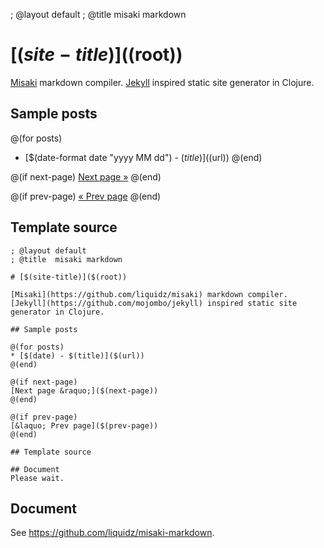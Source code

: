 ; @layout default
; @title  misaki markdown

# [$(site-title)]($(root))

[Misaki](https://github.com/liquidz/misaki) markdown compiler.
[Jekyll](https://github.com/mojombo/jekyll) inspired static site generator in Clojure.

## Sample posts

@(for posts)
* [$(date-format date "yyyy MM dd") - $(title)]($(url))
@(end)

@(if next-page)
[Next page &raquo;]($(next-page))
@(end)

@(if prev-page)
[&laquo; Prev page]($(prev-page))
@(end)

## Template source
```
; @layout default
; @title  misaki markdown

# [$(site-title)]($(root))

[Misaki](https://github.com/liquidz/misaki) markdown compiler.
[Jekyll](https://github.com/mojombo/jekyll) inspired static site generator in Clojure.

## Sample posts

@(for posts)
* [$(date) - $(title)]($(url))
@(end)

@(if next-page)
[Next page &raquo;]($(next-page))
@(end)

@(if prev-page)
[&laquo; Prev page]($(prev-page))
@(end)

## Template source

## Document
Please wait.
```

## Document

See <https://github.com/liquidz/misaki-markdown>.

